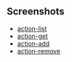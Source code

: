 ## Screenshots

- [action-list](https://monosnap.com/file/BmR93jUkCy1AKsrhJI6Hm6wvkmUVhH)
- [action-get](https://monosnap.com/file/c8V8GJmhf6Xmo559MqbvY6Ipfm2rqj)
- [action-add](https://monosnap.com/file/aQTqB3BMqqDkUnAItSNvbYltmViELw)
- [action-remove](https://monosnap.com/file/wzFWDmAtAywWTGUdWkgYJF2FCzrXEu)
